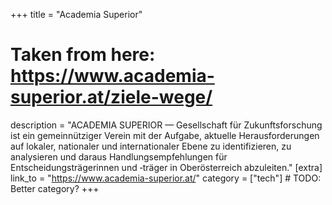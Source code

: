 +++
title = "Academia Superior"

# Taken from here: https://www.academia-superior.at/ziele-wege/
description = "ACADEMIA SUPERIOR — Gesellschaft für Zukunftsforschung ist ein gemeinnütziger Verein mit der Aufgabe, aktuelle Herausforderungen auf lokaler, nationaler und  internationaler Ebene zu identifizieren, zu analysieren und daraus Handlungsempfehlungen für Entscheidungsträgerinnen und ‑träger in Oberösterreich abzuleiten."
[extra]
link_to = "https://www.academia-superior.at/"
category = ["tech"]  # TODO: Better category?
+++
